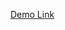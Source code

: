 [Demo Link](https://talkio-azha.vercel.app/chat/123?token=eyJhbGciOiJIUzI1NiIsInR5cCI6IkpXVCJ9.eyJpZCI6IjA5ODc2NTQzMjEiLCJ1c2VybmFtZSI6IldoYWxlamF5IiwiaWF0IjoxNTE3Nzc3Nzc3fQ.H4N0qyv2gxBRRiNjbdBXyj6qDGshH8DfDRAh7vKNbkg)
